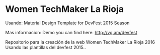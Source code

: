 # Women TechMaker La Rioja

Usando:
Material Design Template for DevFest 2015 Season

Mas informacion:
Demo you can find here: http://vg.am/devfest

Repositorio para la creación de la web Women TechMaker La Rioja 2016
Usando las plantillas del devfest 2015..
